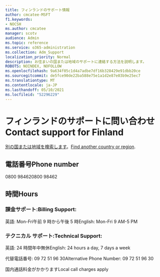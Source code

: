 ```yaml
---
title: フィンランドのサポート情報
author: cmcatee-MSFT
f1.keywords:
- NOCSH
ms.author: cmcatee
manager: scotv
audience: Admin
ms.topic: reference
ms.service: o365-administration
ms.collection: Adm_Support
localization_priority: Normal
description: お住まいの国または地域のサポートに連絡する方法を説明します。
ROBOTS: NOINDEX, NOFOLLOW
ms.openlocfilehash: 9a634f05c1d4a7adbe7df16b328429e91dbb20ce
ms.sourcegitcommit: de5fce90de22ba588e75e1a1d2e87e03b9e25ec7
ms.translationtype: MT
ms.contentlocale: ja-JP
ms.lasthandoff: 05/10/2021
ms.locfileid: "52296229"
---
```

# <a name="contact-support-for-finland"></a><span data-ttu-id="9e1e9-103">フィンランドのサポートに問い合わせ</span><span class="sxs-lookup"><span data-stu-id="9e1e9-103">Contact support for Finland</span></span>

<span data-ttu-id="9e1e9-104">[別の国または地域を検索します](../../business-video/get-help-support.md)。</span><span class="sxs-lookup"><span data-stu-id="9e1e9-104">[Find another country or region](../../business-video/get-help-support.md).</span></span>

## <a name="phone-number"></a><span data-ttu-id="9e1e9-105">電話番号</span><span class="sxs-lookup"><span data-stu-id="9e1e9-105">Phone number</span></span>
<span data-ttu-id="9e1e9-106">0800 98462</span><span class="sxs-lookup"><span data-stu-id="9e1e9-106">0800 98462</span></span>

## <a name="hours"></a><span data-ttu-id="9e1e9-107">時間</span><span class="sxs-lookup"><span data-stu-id="9e1e9-107">Hours</span></span>
### <a name="billing-support"></a><span data-ttu-id="9e1e9-108">課金サポート:</span><span class="sxs-lookup"><span data-stu-id="9e1e9-108">Billing Support:</span></span>

<span data-ttu-id="9e1e9-109">英語: Mon-Fri午前 9 時から午後 5 時</span><span class="sxs-lookup"><span data-stu-id="9e1e9-109">English: Mon-Fri 9 AM-5 PM</span></span>

### <a name="technical-support"></a><span data-ttu-id="9e1e9-110">テクニカル サポート:</span><span class="sxs-lookup"><span data-stu-id="9e1e9-110">Technical Support:</span></span>

<span data-ttu-id="9e1e9-111">英語: 24 時間年中無休</span><span class="sxs-lookup"><span data-stu-id="9e1e9-111">English: 24 hours a day, 7 days a week</span></span>

<span data-ttu-id="9e1e9-112">代替電話番号: 09 72 51 96 30</span><span class="sxs-lookup"><span data-stu-id="9e1e9-112">Alternative Phone Number: 09 72 51 96 30</span></span>

<span data-ttu-id="9e1e9-113">国内通話料金がかかります</span><span class="sxs-lookup"><span data-stu-id="9e1e9-113">Local call charges apply</span></span>
